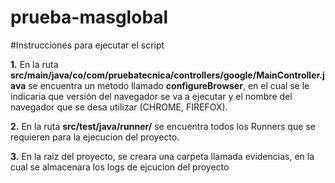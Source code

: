 # prueba-masglobal

#Instrucciones para ejecutar el script

**1.** En la ruta **src/main/java/co/com/pruebatecnica/controllers/google/MainController.java** se encuentra un metodo llamado 
**configureBrowser**, en el cual se le indicaria que versión del navegador se va a ejecutar y el nombre del navegador que
se desa utilizar (CHROME, FIREFOX).

**2.** En la ruta **src/test/java/runner/** se encuentra todos los Runners que se requieren para la ejecucion del proyecto.

**3.** En la raiz del proyecto, se creara una carpeta llamada evidencias, en la cual se almacenara los logs de ejcucion del
proyecto
